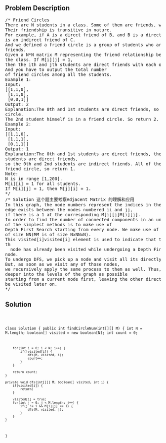 <!--
<style>
  body { font-family: Arial, sans-serif; }
  .container { max-width: 100%; margin: 0 auto; padding: 10px; }
  .comment-block { max-width: 30%; background-color: #f9f9f9; padding: 10px; border-left: 5px solid #ccc; overflow-wrap: break-word; white-space: pre-wrap; }
  .code-block { background-color: #f4f4f4; padding: 10px; border: 1px solid #ddd; overflow-wrap: break-word; white-space: pre-wrap; }
</style>
-->

<div class='container'>
<h2>Problem Description</h2>
<div class='comment-block'>
<pre>
/* Friend Circles
There are N students in a class. Some of them are friends, while some are not.
Their friendship is transitive in nature.
For example, if A is a direct friend of B, and B is a direct friend of C, then A
is an indirect friend of C.
And we defined a friend circle is a group of students who are direct or indirect
friends.
Given a N*N matrix M representing the friend relationship between students in
the class. If M[i][j] = 1,
then the ith and jth students are direct friends with each other, otherwise not.
And you have to output the total number
of friend circles among all the students.
Example 1:
Input:
[[1,1,0],
 [1,1,0],
 [0,0,1]]
Output: 2
Explanation:The 0th and 1st students are direct friends, so they are in a friend
circle.
The 2nd student himself is in a friend circle. So return 2.
Example 2:
Input:
[[1,1,0],
 [1,1,1],
 [0,1,1]]
Output: 1
Explanation:The 0th and 1st students are direct friends, the 1st and 2nd
students are direct friends,
so the 0th and 2nd students are indirect friends. All of them are in the same
friend circle, so return 1.
Note:
N is in range [1,200].
M[i][i] = 1 for all students.
If M[i][j] = 1, then M[j][i] = 1.
*/
/* Solution 这个题主要考察Adjacent Matrix 的理解和应用
In this graph, the node numbers represent the indices in the matrix M and an
edge exists between the nodes numbered ii and jj,
if there is a 1 at the corresponding M[i][j]M[i][j].
In order to find the number of connected components in an undirected graph, one
of the simplest methods is to make use of
Depth First Search starting from every node. We make use of visitedvisited array
of size NN(MM is of size NxNNxN).
This visited[i]visited[i] element is used to indicate that the i^{th}i
th
  node has already been visited while undergoing a Depth First Search from some
node.
To undergo DFS, we pick up a node and visit all its directly connected nodes.
But, as soon as we visit any of those nodes,
we recursively apply the same process to them as well. Thus, we try to go as
deeper into the levels of the graph as possible
starting from a current node first, leaving the other direct neighbour nodes to
be visited later on.
*/
</pre>
</div>

<h2>Solution</h2>
<div class='code-block'>
<pre><code class='language-java'>



class Solution {
    public int findCircleNum(int[][] M) {
        int N = M.length;
        boolean[] visited = new boolean[N];
        int count = 0;
        
        for(int i = 0; i < N; i++) {
            if(!visited[i]) {
                dfs(M, visited, i);
                count++;
            }
        }
        
        return count;
    }
    
    private void dfs(int[][] M, boolean[] visited, int i) {
        if(visited[i]) {
            return;
        }
        
        visited[i] = true;
        for(int j = 0; j < M.length; j++) {
            if(j != i && M[i][j] == 1) {
                dfs(M, visited, j);
            }
        }
    }
}</code></pre>
</div>
</div>
